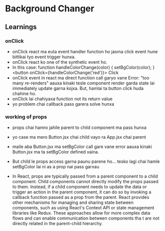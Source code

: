 # Background Changer

## Learnings

### onClick 
- onClick react ma euta event handler function ho jasma click event hune bittikai tyo event trigger hunxa.
- onClick react ko one of the synthetic event ho.
- In this case:
 function handleColorChange(color) {    setBgColor(color); }
 <button onClick={handleColorChange('red')}> Click </button>
- onClick event in react ma direct function call garyo vane Error: "too many re-renders" aauxa kinaki tesle component render garda state lai immediately update garna kojxa. But, hamlai ta button click huda chahine ho.
- onClick lai chahiyaxa function not its return value
- yo problem chai callback pass garera solve hunxa


### working of props

- props chai hamro jahile parent to child component ma pass hunxa
- yo case ma mero Button.jsx chai child vayo ra App.jsx chai parent
- maile aba Button.jsx ma setBgColor call gare vane error aauxa kinaki Button.jsx ma ta setBgColor defined xaina.
- But child le props access garna paunu parene ho...  tesko lagi chai hamle setBgColor lai ni as a prop nai pass garxau


- In React, props are typically passed from a parent component to a child component.  Child components cannot directly modify the props passed to them. Instead, if a child component needs to update the data or trigger an action in the parent component, it can do so by invoking a callback function passed as a prop from the parent. React provides other mechanisms for managing and sharing state between components, such as using React's Context API or state management libraries like Redux. These approaches allow for more complex data flows and can enable communication between components tha t are not directly related in the parent-child hierarchy.


